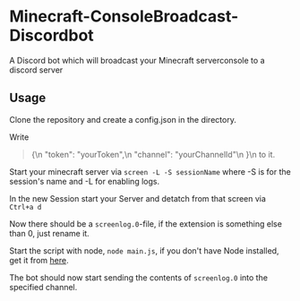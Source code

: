 # Minecraft-ConsoleBroadcast-Discordbot
A Discord bot which will broadcast your Minecraft serverconsole to a discord server
## Usage
Clone the repository and create a config.json in the directory.

Write 
> {\n
>   "token": "yourToken",\n
>   "channel": "yourChannelId"\n
> }\n
to it.

Start your minecraft server via `screen -L -S sessionName` where -S is for the session's name and -L for enabling logs.

In the new Session start your Server and detatch from that screen via `Ctrl+a d`

Now there should be a `screenlog.0`-file, if the extension is something else than 0, just rename it.

Start the script with node, `node main.js`, if you don't have Node installed, get it from [here](https://nodejs.org/en/).

The bot should now start sending the contents of `screenlog.0` into the specified channel.